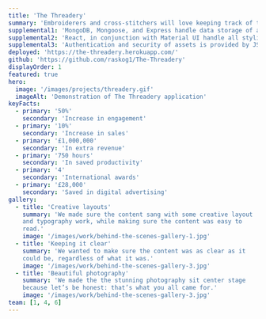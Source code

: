 ```yaml
---
title: 'The Threadery'
summary: 'Embroiderers and cross-stitchers will love keeping track of their threads with The Threadery mobile app, designed from the ground up as a PWA.'
supplemental1: 'MongoDB, Mongoose, and Express handle data storage of available threads while allowing a user to track quantity owned, favorites, and a wishlist for shopping.'
supplemental2: 'React, in conjunction with Material UI handle all styling aspects of the components, while React-Window handles the smart rendering of components only as needed.'
supplemental3: 'Authentication and security of assets is provided by JSON Web Tokens.'
deployed: 'https://the-threadery.herokuapp.com/'
github: 'https://github.com/raskog1/The-Threadery'
displayOrder: 1
featured: true
hero:
  image: '/images/projects/threadery.gif'
  imageAlt: 'Demonstration of The Threadery application'
keyFacts:
  - primary: '50%'
    secondary: 'Increase in engagement'
  - primary: '10%'
    secondary: 'Increase in sales'
  - primary: '£1,000,000'
    secondary: 'In extra revenue'
  - primary: '750 hours'
    secondary: 'In saved productivity'
  - primary: '4'
    secondary: 'International awards'
  - primary: '£28,000'
    secondary: 'Saved in digital advertising'
gallery:
  - title: 'Creative layouts'
    summary: 'We made sure the content sang with some creative layout
    and typography work, while making sure the content was easy to
    read.'
    image: '/images/work/behind-the-scenes-gallery-1.jpg'
  - title: 'Keeping it clear'
    summary: 'We wanted to make sure the content was as clear as it
    could be, regardless of what it was.'
    image: '/images/work/behind-the-scenes-gallery-3.jpg'
  - title: 'Beautiful photography'
    summary: 'We made the the stunning photography sit center stage
    because let’s be honest: that’s what you all came for.'
    image: '/images/work/behind-the-scenes-gallery-3.jpg'
team: [1, 4, 6]
---
```

